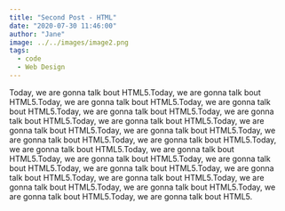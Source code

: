 ```yaml
---
title: "Second Post - HTML"
date: "2020-07-30 11:46:00"
author: "Jane"
image: ../../images/image2.png
tags:
  - code
  - Web Design
---
```


Today, we are gonna talk bout HTML5.Today, we are gonna talk bout HTML5.Today, we are gonna talk bout HTML5.Today, we are gonna talk bout HTML5.Today, we are gonna talk bout HTML5.Today, we are gonna talk bout HTML5.Today, we are gonna talk bout HTML5.Today, we are gonna talk bout HTML5.Today, we are gonna talk bout HTML5.Today, we are gonna talk bout HTML5.Today, we are gonna talk bout HTML5.Today, we are gonna talk bout HTML5.Today, we are gonna talk bout HTML5.Today, we are gonna talk bout HTML5.Today, we are gonna talk bout HTML5.Today, we are gonna talk bout HTML5.Today, we are gonna talk bout HTML5.Today, we are gonna talk bout HTML5.Today, we are gonna talk bout HTML5.Today, we are gonna talk bout HTML5.Today, we are gonna talk bout HTML5.Today, we are gonna talk bout HTML5.
